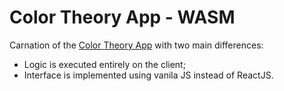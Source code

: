 # Color Theory App - WASM

Carnation of the [Color Theory App](https://github.com/kislerdm/color_theory_app) with two main differences:

- Logic is executed entirely on the client;
- Interface is implemented using vanila JS instead of ReactJS.
